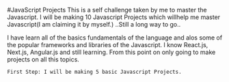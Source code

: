 #JavaScript Projects
This is a self challenge taken by me to master the Javascript. I will be making 10 Javascript Projects which willhelp me master Javascript(I am claiming it by myself.) ..Still a long way to go..

I have learn all of the basics fundamentals of the language and alos some of the popular frameworks and libraries of the Javascript. I know React.js, Next.js, Angular.js and still learning. From this point on only going to make projects on all this topics.

```
First Step: I will be making 5 basic Javascript Projects.
````